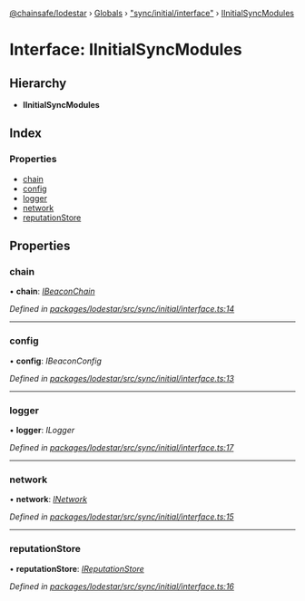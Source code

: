 [@chainsafe/lodestar](../README.md) › [Globals](../globals.md) › ["sync/initial/interface"](../modules/_sync_initial_interface_.md) › [IInitialSyncModules](_sync_initial_interface_.iinitialsyncmodules.md)

# Interface: IInitialSyncModules

## Hierarchy

* **IInitialSyncModules**

## Index

### Properties

* [chain](_sync_initial_interface_.iinitialsyncmodules.md#chain)
* [config](_sync_initial_interface_.iinitialsyncmodules.md#config)
* [logger](_sync_initial_interface_.iinitialsyncmodules.md#logger)
* [network](_sync_initial_interface_.iinitialsyncmodules.md#network)
* [reputationStore](_sync_initial_interface_.iinitialsyncmodules.md#reputationstore)

## Properties

###  chain

• **chain**: *[IBeaconChain](_chain_interface_.ibeaconchain.md)*

*Defined in [packages/lodestar/src/sync/initial/interface.ts:14](https://github.com/ChainSafe/lodestar/blob/6b0ca980c/packages/lodestar/src/sync/initial/interface.ts#L14)*

___

###  config

• **config**: *IBeaconConfig*

*Defined in [packages/lodestar/src/sync/initial/interface.ts:13](https://github.com/ChainSafe/lodestar/blob/6b0ca980c/packages/lodestar/src/sync/initial/interface.ts#L13)*

___

###  logger

• **logger**: *ILogger*

*Defined in [packages/lodestar/src/sync/initial/interface.ts:17](https://github.com/ChainSafe/lodestar/blob/6b0ca980c/packages/lodestar/src/sync/initial/interface.ts#L17)*

___

###  network

• **network**: *[INetwork](_network_interface_.inetwork.md)*

*Defined in [packages/lodestar/src/sync/initial/interface.ts:15](https://github.com/ChainSafe/lodestar/blob/6b0ca980c/packages/lodestar/src/sync/initial/interface.ts#L15)*

___

###  reputationStore

• **reputationStore**: *[IReputationStore](_sync_ireputation_.ireputationstore.md)*

*Defined in [packages/lodestar/src/sync/initial/interface.ts:16](https://github.com/ChainSafe/lodestar/blob/6b0ca980c/packages/lodestar/src/sync/initial/interface.ts#L16)*
